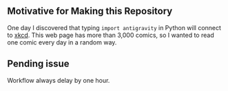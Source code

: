 ## Motivative for Making this Repository
One day I discovered that typing <code>import antigravity</code> in Python will connect to [xkcd](https://xkcd.com/). This web page has more than 3,000 comics, so I wanted to read one comic every day in a random way.
## Pending issue
Workflow always delay by one hour.
